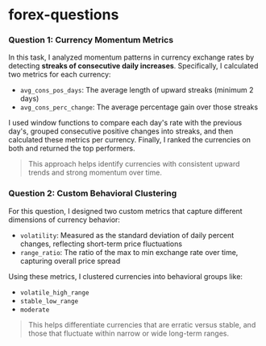 # forex-questions

###  Question 1: Currency Momentum Metrics

In this task, I analyzed momentum patterns in currency exchange rates by detecting **streaks of consecutive daily increases**. Specifically, I calculated two metrics for each currency:

- `avg_cons_pos_days`: The average length of upward streaks (minimum 2 days)
- `avg_cons_perc_change`: The average percentage gain over those streaks

I used window functions to compare each day's rate with the previous day's, grouped consecutive positive changes into streaks, and then calculated these metrics per currency. Finally, I ranked the currencies on both and returned the top performers.

> This approach helps identify currencies with consistent upward trends and strong momentum over time.


### Question 2: Custom Behavioral Clustering

For this question, I designed two custom metrics that capture different dimensions of currency behavior:

- `volatility`: Measured as the standard deviation of daily percent changes, reflecting short-term price fluctuations
- `range_ratio`: The ratio of the max to min exchange rate over time, capturing overall price spread

Using these metrics, I clustered currencies into behavioral groups like:
- `volatile_high_range`
- `stable_low_range`
- `moderate`

> This helps differentiate currencies that are erratic versus stable, and those that fluctuate within narrow or wide long-term ranges.
